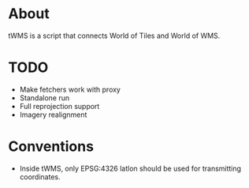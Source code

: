 About
=====

tWMS is a script that connects World of Tiles and World of WMS.

TODO
====

 - Make fetchers work with proxy
 - Standalone run
 - Full reprojection support
 - Imagery realignment

Conventions
===========

 - Inside tWMS, only EPSG:4326 latlon should be used for transmitting coordinates.

